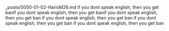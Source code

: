 _posts/0000-01-02-HarisM26.md
if you dont speak english, then you get banif you dont speak english, then you get banif you dont speak english, then you get ban
if you dont speak english, then you get ban
if you dont speak english, then you get ban
if you dont speak english, then you get ban
